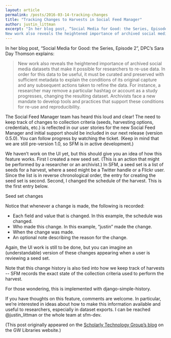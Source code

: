 ```yaml
---
layout: article
permalink: /posts/2016-03-14-tracking-changes
title: "Tracking Changes to Harvests in Social Feed Manager"
author: justin_littman 
excerpt: "In her blog post, “Social Media for Good: the Series, Episode 2”, DPC’s Sara Day Thomson explains:
New work also reveals the heightened importance of archived social media datasets that make it possible for researchers to re-use data. In order for this data to be useful..."
---
```


In her blog post, “Social Media for Good: the Series, Episode 2”, DPC’s Sara Day Thomson explains:

> New work also reveals the heightened importance of archived social media datasets that make it possible for researchers to re-use data. 
> In order for this data to be useful, it must be curated and preserved with sufficient metadata to explain the conditions of its original 
> capture and any subsequent actions taken to refine the data. For instance, a researcher may remove a particular hashtag or account as a 
> study progresses, changing the resulting dataset. Archivists face a new mandate to develop tools and practices that support these conditions for re-use and reproducibility.

The Social Feed Manager team has heard this loud and clear!  The need to keep track of changes to collection criteria (seeds, harvesting options, credentials, etc.) is reflected in our user stories for the new Social Feed Manager and initial support should be included in our next release (version 0.5.0).  You can follow progress by watching the ticket.  (Keep in mind that we are still pre-version 1.0, so SFM is in active development.)

We haven’t work on the UI yet, but this should give you an idea of how this feature works.  First I created a new seed set.  (This is an action that might be performed by a researcher or an archivist.)  In SFM, a seed set is a list of seeds for a harvest, where a seed might be a Twitter handle or a Flickr user.  Since the list is in reverse chronological order, the entry for creating the seed set is second.  Second, I changed the schedule of the harvest.  This is the first entry below.

Seed set changes

Notice that whenever a change is made, the following is recorded:

* Each field and value that is changed. In this example, the schedule was changed.
* Who made this change.  In this example, “justin” made the change.
* When the change was made.
* An optional note describing the reason for the change.

Again, the UI work is still to be done, but you can imagine an (understandable) version of these changes appearing when a user is reviewing a seed set.

Note that this change history is also tied into how we keep track of harvests -- SFM records the exact state of the collection criteria used to perform the harvest.

For those wondering, this is implemented with django-simple-history.

If you have thoughts on this feature, comments are welcome.  In particular, we’re interested in ideas about how to make this information available and useful to researchers, especially in dataset exports.  I can be reached @justin_littman or the whole team at sfm-dev.

(This post originally appeared on the [Scholarly Technology Group’s blog](https://library.gwu.edu/scholarly-technology-group/posts/tracking-changes-harvests-social-feed-manager) on the GW Libraries website.)
